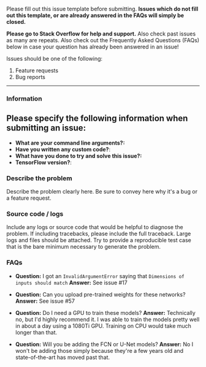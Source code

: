 Please fill out this issue template before submitting. **Issues which do not fill out this template, or are already answered in the FAQs will simply be closed.**

**Please go to Stack Overflow for help and support.** Also check past issues as many are repeats. Also check out the Frequently Asked Questions (FAQs) below in case your question has already been answered in an issue!

Issues should be one of the following:

1. Feature requests
2. Bug reports

------------------------

### Information
## Please specify the following information when submitting an issue:
- **What are your command line arguments?:**
- **Have you written any custom code?**:
- **What have you done to try and solve this issue?:**
- **TensorFlow version?**:

### Describe the problem
Describe the problem clearly here. Be sure to convey here why it's a bug or a feature request.

### Source code / logs
Include any logs or source code that would be helpful to diagnose the problem. If including tracebacks, please include the full traceback. Large logs and files should be attached. Try to provide a reproducible test case that is the bare minimum necessary to generate the problem.

### FAQs

- **Question:** I got an `InvalidArgumentError` saying that `Dimensions of inputs should match` **Answer:** See issue #17

- **Question:** Can you upload pre-trained weights for these networks? **Answer:** See issue #57

- **Question:** Do I need a GPU to train these models? **Answer:** Technically no, but I'd highly recommend it. I was able to train the models pretty well in about a day using a 1080Ti GPU. Training on CPU would take much longer than that.

- **Question:** Will you be adding the FCN or U-Net models? **Answer:** No I won't be adding those simply because they're a few years old and state-of-the-art has moved past that.
